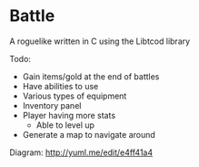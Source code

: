 Battle  
======

A roguelike written in C using the Libtcod library

Todo:
- Gain items/gold at the end of battles
- Have abilities to use
- Various types of equipment
- Inventory panel
- Player having more stats
  - Able to level up
- Generate a map to navigate around

Diagram: http://yuml.me/edit/e4ff41a4